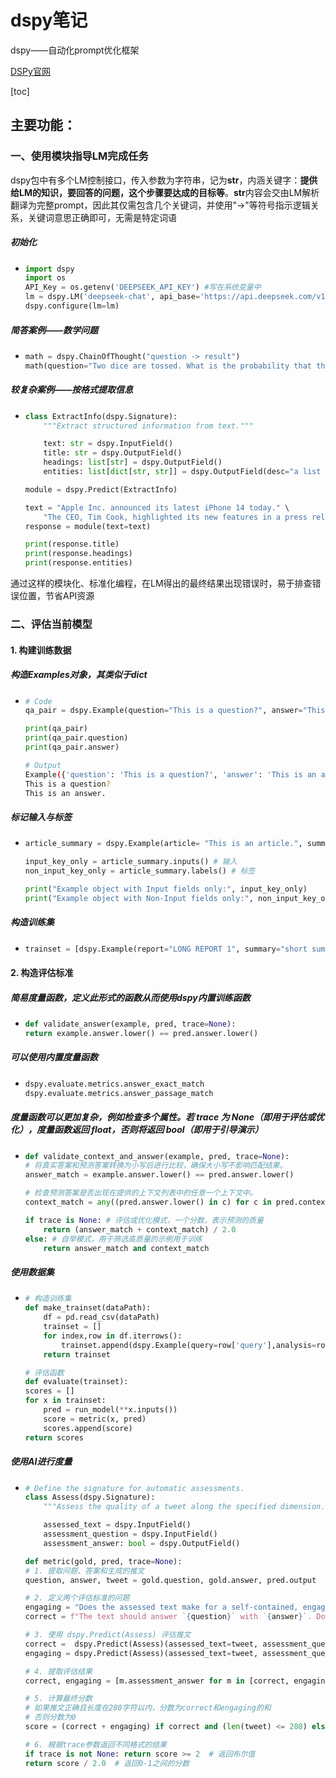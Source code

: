 # dspy笔记

dspy——自动化prompt优化框架

[DSPy官网](https://dspy.ai/)

[toc]

## 主要功能：
### 一、使用模块指导LM完成任务
dspy包中有多个LM控制接口，传入参数为字符串，记为**str**，内涵关键字：**提供给LM的知识，要回答的问题，这个步骤要达成的目标等**。**str**内容会交由LM解析翻译为完整prompt，因此其仅需包含几个关键词，并使用"->"等符号指示逻辑关系，关键词意思正确即可，无需是特定词语
##### 初始化
- 
    ```python
    import dspy
    import os
    API_Key = os.getenv('DEEPSEEK_API_KEY') #写在系统变量中
    lm = dspy.LM('deepseek-chat', api_base='https://api.deepseek.com/v1', api_key=API_Key)
    dspy.configure(lm=lm)
    ```
##### 简答案例——数学问题
- 
    ```python
    math = dspy.ChainOfThought("question -> result")
    math(question="Two dice are tossed. What is the probability that the sum equals two?")
    ```
##### 较复杂案例——按格式提取信息
-
    ```python
    class ExtractInfo(dspy.Signature):
        """Extract structured information from text."""

        text: str = dspy.InputField()
        title: str = dspy.OutputField()
        headings: list[str] = dspy.OutputField()
        entities: list[dict[str, str]] = dspy.OutputField(desc="a list of entities and their metadata")

    module = dspy.Predict(ExtractInfo)

    text = "Apple Inc. announced its latest iPhone 14 today." \
        "The CEO, Tim Cook, highlighted its new features in a press release."
    response = module(text=text)

    print(response.title)
    print(response.headings)
    print(response.entities)
    ```

通过这样的模块化、标准化编程，在LM得出的最终结果出现错误时，易于排查错误位置，节省API资源

### 二、评估当前模型
#### 1. 构建训练数据

##### 构造**Examples**对象，其类似于**dict**
- 
    ```python
    # Code
    qa_pair = dspy.Example(question="This is a question?", answer="This is an answer.")

    print(qa_pair)
    print(qa_pair.question)
    print(qa_pair.answer)
    ```
    ```bash
    # Output
    Example({'question': 'This is a question?', 'answer': 'This is an answer.'}) (input_keys=None)
    This is a question?
    This is an answer.
    ```

##### 标记输入与标签
-
    ```python
    article_summary = dspy.Example(article= "This is an article.", summary= "This is a summary.").with_inputs("article")

    input_key_only = article_summary.inputs() # 输入
    non_input_key_only = article_summary.labels() # 标签

    print("Example object with Input fields only:", input_key_only)
    print("Example object with Non-Input fields only:", non_input_key_only)
    ```
##### 构造训练集
-
    ```python
    trainset = [dspy.Example(report="LONG REPORT 1", summary="short summary 1"), ...]
    ```
#### 2. 构造评估标准
##### 简易度量函数，定义此形式的函数从而使用**dspy**内置训练函数
-
    ```python
    def validate_answer(example, pred, trace=None):
    return example.answer.lower() == pred.answer.lower()
    ```
##### 可以使用内置度量函数
- 
    ```python
    dspy.evaluate.metrics.answer_exact_match
    dspy.evaluate.metrics.answer_passage_match
    ```
##### 度量函数可以更加复杂，例如检查多个属性。若 trace 为 None（即用于评估或优化），度量函数返回 float，否则将返回 bool（即用于引导演示）
- 
    ```python
    def validate_context_and_answer(example, pred, trace=None):
    # 将真实答案和预测答案转换为小写后进行比较，确保大小写不影响匹配结果。
    answer_match = example.answer.lower() == pred.answer.lower()

    # 检查预测答案是否出现在提供的上下文列表中的任意一个上下文中。
    context_match = any((pred.answer.lower() in c) for c in pred.context)

    if trace is None: # 评估或优化模式，一个分数，表示预测的质量
        return (answer_match + context_match) / 2.0
    else: # 自举模式，用于筛选高质量的示例用于训练
        return answer_match and context_match
    ```
##### 使用数据集
- 
    ```python
    # 构造训练集
    def make_trainset(dataPath):
        df = pd.read_csv(dataPath)
        trainset = []
        for index,row in df.iterrows():
            trainset.append(dspy.Example(query=row['query'],analysis=row['res'] ,label=row['label']).with_inputs("query"))
        return trainset
    
    # 评估函数
    def evaluate(trainset):
    scores = []
    for x in trainset:
        pred = run_model(**x.inputs())
        score = metric(x, pred)
        scores.append(score)
    return scores
    ```
##### 使用**AI**进行度量
- 
    ```python
    # Define the signature for automatic assessments.
    class Assess(dspy.Signature):
        """Assess the quality of a tweet along the specified dimension."""

        assessed_text = dspy.InputField()
        assessment_question = dspy.InputField()
        assessment_answer: bool = dspy.OutputField()
    ```
    ```python
    def metric(gold, pred, trace=None):
    # 1. 提取问题、答案和生成的推文
    question, answer, tweet = gold.question, gold.answer, pred.output

    # 2. 定义两个评估标准的问题
    engaging = "Does the assessed text make for a self-contained, engaging tweet?"
    correct = f"The text should answer `{question}` with `{answer}`. Does the assessed text contain this answer?"

    # 3. 使用 dspy.Predict(Assess) 评估推文
    correct =  dspy.Predict(Assess)(assessed_text=tweet, assessment_question=correct)
    engaging = dspy.Predict(Assess)(assessed_text=tweet, assessment_question=engaging)

    # 4. 提取评估结果
    correct, engaging = [m.assessment_answer for m in [correct, engaging]]
    
    # 5. 计算最终分数
    # 如果推文正确且长度在280字符以内，分数为correct和engaging的和
    # 否则分数为0
    score = (correct + engaging) if correct and (len(tweet) <= 280) else 0

    # 6. 根据trace参数返回不同格式的结果
    if trace is not None: return score >= 2  # 返回布尔值
    return score / 2.0  # 返回0-1之间的分数
    ```